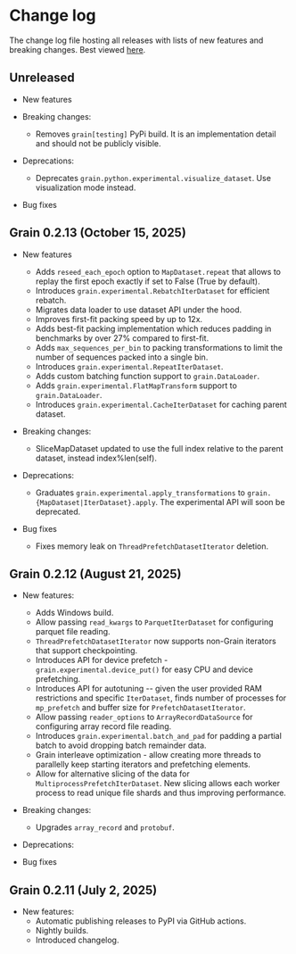 # Change log

The change log file hosting all releases with lists of new features and breaking
changes. Best viewed [here](https://google-grain.readthedocs.io/en/latest/changelog.html).

## Unreleased

* New features

* Breaking changes:
  * Removes `grain[testing]` PyPi build. It is an implementation detail and
    should not be publicly visible.

* Deprecations:
  * Deprecates `grain.python.experimental.visualize_dataset`. Use visualization
    mode instead.

* Bug fixes

## Grain 0.2.13 (October 15, 2025)

* New features
  * Adds `reseed_each_epoch` option to `MapDataset.repeat` that allows to replay
    the first epoch exactly if set to False (True by default).
  * Introduces `grain.experimental.RebatchIterDataset` for efficient rebatch.
  * Migrates data loader to use dataset API under the hood.
  * Improves first-fit packing speed by up to 12x.
  * Adds best-fit packing implementation which reduces padding in benchmarks by
    over 27% compared to first-fit.
  * Adds `max_sequences_per_bin` to packing transformations to limit the number
    of sequences packed into a single bin.
  * Introduces `grain.experimental.RepeatIterDataset`.
  * Adds custom batching function support to `grain.DataLoader`.
  * Adds `grain.experimental.FlatMapTransform` support to `grain.DataLoader`.
  * Introduces `grain.experimental.CacheIterDataset` for caching parent dataset.

* Breaking changes:
  * SliceMapDataset updated to use the full index relative to the parent
    dataset, instead index%len(self).

* Deprecations:
  * Graduates `grain.experimental.apply_transformations` to
   `grain.{MapDataset|IterDataset}.apply`. The experimental API will soon be
    deprecated.

* Bug fixes
  * Fixes memory leak on `ThreadPrefetchDatasetIterator` deletion.

## Grain 0.2.12 (August 21, 2025)

* New features:
  * Adds Windows build.
  * Allow passing `read_kwargs` to `ParquetIterDataset` for configuring parquet
    file reading.
  * `ThreadPrefetchDatasetIterator` now supports non-Grain iterators that
    support checkpointing.
  * Introduces API for device prefetch - `grain.experimental.device_put()` for
    easy CPU and device prefetching.
  * Introduces API for autotuning -- given the user provided RAM restrictions
    and specific `IterDataset`, finds number of processes for `mp_prefetch`
    and buffer size for `PrefetchDatasetIterator`.
  * Allow passing `reader_options` to `ArrayRecordDataSource` for configuring
    array record file reading.
  * Introduces `grain.experimental.batch_and_pad` for padding a partial batch to
    avoid dropping batch remainder data.
  * Grain interleave optimization - allow creating more threads to parallelly
    keep starting iterators and prefetching elements.
  * Allow for alternative slicing of the data for
    `MultiprocessPrefetchIterDataset`. New slicing allows each worker process to
    read unique file shards and thus improving performance.

* Breaking changes:
  * Upgrades `array_record` and `protobuf`.

* Deprecations:

* Bug fixes

## Grain 0.2.11 (July 2, 2025)

* New features:
  * Automatic publishing releases to PyPI via GitHub actions.
  * Nightly builds.
  * Introduced changelog.
